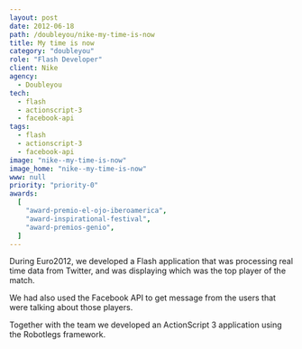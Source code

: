 ```yaml
---
layout: post
date: 2012-06-18
path: /doubleyou/nike-my-time-is-now
title: My time is now
category: "doubleyou"
role: "Flash Developer"
client: Nike
agency:
  - Doubleyou
tech:
  - flash
  - actionscript-3
  - facebook-api
tags:
  - flash
  - actionscript-3
  - facebook-api
image: "nike--my-time-is-now"
image_home: "nike--my-time-is-now"
www: null
priority: "priority-0"
awards:
  [
    "award-premio-el-ojo-iberoamerica",
    "award-inspirational-festival",
    "award-premios-genio",
  ]
---
```


During Euro2012, we developed a Flash application that was processing real time data from Twitter, and was displaying which was the top player of the match.

We had also used the Facebook API to get message from the users that were talking about those players.

Together with the team we developed an ActionScript 3 application using the Robotlegs framework.
